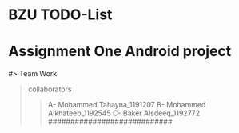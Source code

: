 # BZU TODO-List
# Assignment One Android project 
#> Team Work 
> collaborators 
>> A- Mohammed Tahayna_1191207
>> B- Mohammed Alkhateeb_1192545 
>> C- Baker Alsdeeq_1192772
############################
